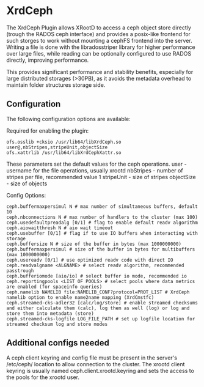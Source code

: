 
XrdCeph
============

The XrdCeph Plugin allows XRootD to access a ceph object store directly (trough the RADOS ceph interface) and provides a posix-like frontend for such storges to work without mounting a cephFS frontend into the server. 
Writing a file is done with the libradosstriper library for higher performance over large files, while reading can be optionally configured to use RADOS directly, improving performance.

This provides significant performance and stability benefits, especially for large distributed storages (>30PB), as it avoids the metadata overhead to maintain folder structures storage side.

Configuration
-------------

The following configuration options are available:

Required for enabling the plugin:
```
ofs.osslib +cksio /usr/lib64/libXrdCeph.so user@,nbStripes,stripeUnit,objectSize 
ofs.xattrlib /usr/lib64/libXrdCephXattr.so
```

These parameters set the default values for the ceph operations.
user - username for the file operations, usually xrootd 
nbStripes - number of stripes per file, recommended value 1
stripeUnit - size of stripes
objectSize - size of objects

Config Options:
```
ceph.buffermaxpersimul N # max number of simultaneous buffers, default 10
ceph.nbconnections N # max number of handlers to the cluster (max 100)
ceph.usedefaultpreadalg [0/1] # flag to enable default readv algorithm
ceph.aiowaitthresh N # aio wait timeout
ceph.usebuffer [0/1] # flag if to use IO buffers when interacting with storage
ceph.buffersize N # size of the buffer in bytes (max 1000000000)
ceph.buffermaxpersimul # size of the buffer in bytes for multibuffers (max 1000000000)
ceph.usereadv [0/1] # use optimized readv code with direct IO
ceph.readvalgname <ALGNAME> # select readv algorithm, recommended passtrough
ceph.bufferiomode [aio/io] # select buffer io mode, recommended io
ceph.reportingpools <LIST OF POOLS> # select pools where data metrics are enabled (for spaceinfo queries)
ceph.namelib NAMELIB file:NAMELIB_CONF?protocol=PROT_LIST # XrdCeph namelib option to enable name2name mapping (XrdCmstfc)
ceph.streamed-cks-adler32 [calc/log/store] # enable streamed checksums and either calculate them (calc), log them as well (log) or log and store them into metadata (store)
ceph.streamed-cks-logfile LOG_FILE_PATH # set up logfile location for streamed checksum log and store modes
```



Additional configs needed
---------------------------
A ceph client keyring and config file must be present in the server's /etc/ceph/ location to allow connection to the cluster.
The xrootd client keyring is usually named ceph.client.xrootd.keyring and sets the access to the pools for the xrootd user.

